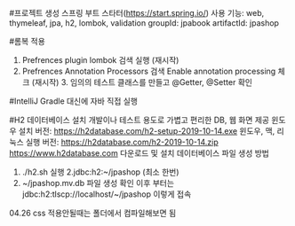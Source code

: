 #프로젝트 생성
스프링 부트 스타터(https://start.spring.io/)
사용 기능: web, thymeleaf, jpa, h2, lombok, validation
groupId: jpabook artifactId: jpashop

#롬복 적용
1. Prefrences plugin lombok 검색 실행 (재시작)
2. Prefrences Annotation Processors 검색 Enable annotation processing 체크 (재시작) 3. 임의의 테스트 클래스를 만들고 @Getter, @Setter 확인


#IntelliJ Gradle 대신에 자바 직접 실행

#H2 데이터베이스 설치
개발이나 테스트 용도로 가볍고 편리한 DB, 웹 화면 제공
윈도우 설치 버전: https://h2database.com/h2-setup-2019-10-14.exe 윈도우, 맥, 리눅스 실행 버전: https://h2database.com/h2-2019-10-14.zip
https://www.h2database.com
다운로드 및 설치 데이터베이스 파일 생성 방법
1. ./h2.sh 실행
2.jdbc:h2:~/jpashop (최소 한번)
3. ~/jpashop.mv.db 파일 생성 확인
이후 부터는 jdbc:h2:tlscp://localhost/~/jpashop 이렇게 접속
   
04.26
css 적용안될때는 폴더에서 컴파일해보면 됨